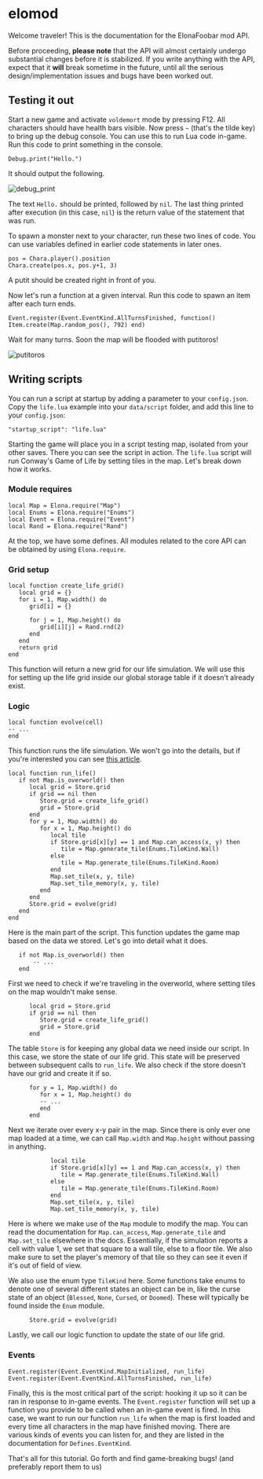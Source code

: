 # elomod
Welcome traveler! This is the documentation for the ElonaFoobar mod API.

Before proceeding, **please note** that the API will almost certainly undergo substantial changes before it is stabilized. If you write anything with the API, expect that it **will** break sometime in the future, until all the serious design/implementation issues and bugs have been worked out.

## Testing it out
Start a new game and activate `voldemort` mode by pressing F12. All characters should have health bars visible. Now press `~` (that's the tilde key) to bring up the debug console. You can use this to run Lua code in-game. Run this code to print something in the console.

```
Debug.print("Hello.")
```

It should output the following.

![debug_print](../debug_print.png)

The text `Hello.` should be printed, followed by `nil`. The last thing printed after execution (in this case, `nil`) is the return value of the statement that was run.

To spawn a monster next to your character, run these two lines of code. You can use variables defined in earlier code statements in later ones.

```
pos = Chara.player().position
Chara.create(pos.x, pos.y+1, 3)
```

A putit should be created right in front of you.

Now let's run a function at a given interval. Run this code to spawn an item after each turn ends.

```
Event.register(Event.EventKind.AllTurnsFinished, function() Item.create(Map.random_pos(), 792) end)
```

Wait for many turns. Soon the map will be flooded with putitoros!

![putitoros](../putitoros.png)

## Writing scripts
You can run a script at startup by adding a parameter to your `config.json`. Copy the `life.lua` example into your `data/script` folder, and add this line to your `config.json`:

```
"startup_script": "life.lua"
```

Starting the game will place you in a script testing map, isolated from your other saves. There you can see the script in action. The `life.lua` script will run Conway's Game of Life by setting tiles in the map. Let's break down how it works.

### Module requires

```
local Map = Elona.require("Map")
local Enums = Elona.require("Enums")
local Event = Elona.require("Event")
local Rand = Elona.require("Rand")
```

At the top, we have some defines. All modules related to the core API can be obtained by using `Elona.require`.

### Grid setup

```
local function create_life_grid()
   local grid = {}
   for i = 1, Map.width() do
      grid[i] = {}

      for j = 1, Map.height() do
         grid[i][j] = Rand.rnd(2)
      end
   end
   return grid
end
```

This function will return a new grid for our life simulation. We will use this for setting up the life grid inside our global storage table if it doesn't already exist.

### Logic

```
local function evolve(cell)
-- ...
end
```

This function runs the life simulation. We won't go into the details, but if you're interested you can see [this article](https://en.wikipedia.org/wiki/Conway%27s_Game_of_Life).

```
local function run_life()
   if not Map.is_overworld() then
      local grid = Store.grid
      if grid == nil then
         Store.grid = create_life_grid()
         grid = Store.grid
      end
      for y = 1, Map.width() do
         for x = 1, Map.height() do
            local tile
            if Store.grid[x][y] == 1 and Map.can_access(x, y) then
               tile = Map.generate_tile(Enums.TileKind.Wall)
            else
               tile = Map.generate_tile(Enums.TileKind.Room)
            end
            Map.set_tile(x, y, tile)
            Map.set_tile_memory(x, y, tile)
         end
      end
      Store.grid = evolve(grid)
   end
end
```

Here is the main part of the script. This function updates the game map based on the data we stored. Let's go into detail what it does.

```
   if not Map.is_overworld() then
       -- ...
   end
```

First we need to check if we're traveling in the overworld, where setting tiles on the map wouldn't make sense.

```
      local grid = Store.grid
      if grid == nil then
         Store.grid = create_life_grid()
         grid = Store.grid
      end
```

The table `Store` is for keeping any global data we need inside our script. In this case, we store the state of our life grid. This state will be preserved between subsequent calls to `run_life`. We also check if the store doesn't have our grid and create it if so.

```
      for y = 1, Map.width() do
         for x = 1, Map.height() do
         -- ...
         end
      end
```

Next we iterate over every x-y pair in the map. Since there is only ever one map loaded at a time, we can call `Map.width` and `Map.height` without passing in anything.

```
            local tile
            if Store.grid[x][y] == 1 and Map.can_access(x, y) then
               tile = Map.generate_tile(Enums.TileKind.Wall)
            else
               tile = Map.generate_tile(Enums.TileKind.Room)
            end
            Map.set_tile(x, y, tile)
            Map.set_tile_memory(x, y, tile)
```

Here is where we make use of the `Map` module to modify the map. You can read the documentation for `Map.can_access`, `Map.generate_tile` and `Map.set_tile` elsewhere in the docs. Essentially, if the simulation reports a cell with value 1, we set that square to a wall tile, else to a floor tile. We also make sure to set the player's memory of that tile so they can see it even if it's out of field of view.

We also use the enum type `TileKind` here. Some functions take enums to denote one of several different states an object can be in, like the curse state of an object (`Blessed`, `None`, `Cursed`, or `Doomed`). These will typically be found inside the `Enum` module.

```
      Store.grid = evolve(grid)
```

Lastly, we call our logic function to update the state of our life grid.

### Events

```
Event.register(Event.EventKind.MapInitialized, run_life)
Event.register(Event.EventKind.AllTurnsFinished, run_life)
```

Finally, this is the most critical part of the script: hooking it up so it can be ran in response to in-game events. The `Event.register` function will set up a function you provide to be called when an in-game event is fired. In this case, we want to run our function `run_life` when the map is first loaded and every time all characters in the map have finished moving. There are various kinds of events you can listen for, and they are listed in the documentation for `Defines.EventKind`.

That's all for this tutorial. Go forth and find game-breaking bugs! (and preferably report them to us)
